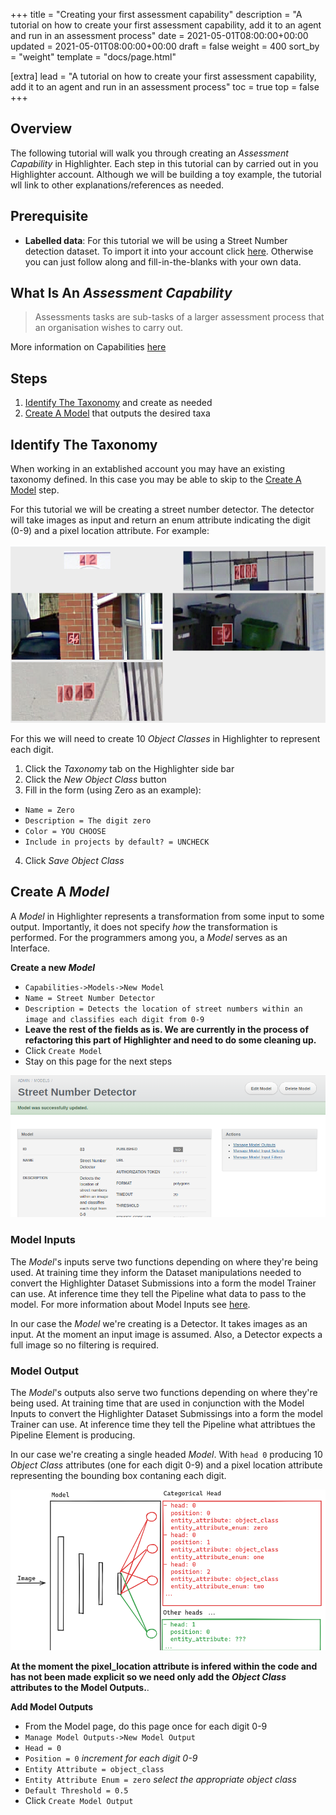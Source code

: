 +++
title = "Creating your first assessment capability"
description = "A tutorial on how to create your first assessment capability, add it to an agent and run in an assessment process"
date = 2021-05-01T08:00:00+00:00
updated = 2021-05-01T08:00:00+00:00
draft = false
weight = 400
sort_by = "weight"
template = "docs/page.html"

[extra]
lead = "A tutorial on how to create your first assessment capability, add it to an agent and run in an assessment process"
toc = true
top = false
+++

## Overview

The following tutorial will walk you through creating an *Assessment Capability* in
Highlighter. Each step in this tutorial can by carried out in you Highlighter
account. Although we will be building a toy example, the tutorial wll link to
other explanations/references as needed.

## Prerequisite

  - **Labelled data**: For this tutorial we will be using a Street Number
detection dataset. To import it into your account click [here](ToDo). Otherwise
you can just follow along and fill-in-the-blanks with your own data.

## What Is An *Assessment Capability*

> Assessments tasks are sub-tasks of a larger assessment process that an organisation wishes to carry out.

More information on Capabilities [here](../concepts/capabilities.md#assments)

## Steps

1. [Identify The Taxonomy](#identify-the-taxonomy) and create as needed
2. [Create A Model](#create-a-model) that outputs the desired taxa


## Identify The Taxonomy

When working in an extablished account you may have an existing taxonomy
defined. In this case you may be able to skip to the [Create A
Model](#create-a-model) step.

For this tutorial we will be creating a street number detector. The detector
will take images as input and return an enum attribute indicating the digit
(0-9) and a pixel location attribute. For example:

![street-number-example-data](resources/creating-your-first-capability/street-number-example-data.png)

For this we will need to create 10 *Object Classes* in Highlighter to represent each
digit. 

1. Click the *Taxonomy* tab on the Highlighter side bar
2. Click the *New Object Class* button
3. Fill in the form (using Zero as an example):
  - `Name = Zero`
  - `Description = The digit zero`
  - `Color = YOU CHOOSE`
  - `Include in projects by default? = UNCHECK`
4. Click *Save Object Class*

## Create A *Model*

A *Model* in Highlighter represents a transformation from some input to some
output. Importantly, it does not specify *how* the transformation is performed.
For the programmers among you, a *Model* serves as an Interface.

**Create a new _Model_**

  - `Capabilities->Models->New Model`
  - `Name = Street Number Detector`
  - `Description = Detects the location of street numbers within an image and classifies each digit from 0-9`
  - **Leave the rest of the fields as is. We are currently in the process of refactoring this part of Highlighter and need to do some cleaning up.**
  - Click `Create Model`
  - Stay on this page for the next steps

![model-created-page](resources/creating-your-first-capability/model-created-page.png)

### Model Inputs

The *Model*'s inputs serve two functions depending on where they're being used.
At training time they inform the Dataset manipulations needed to convert the 
Highlighter Dataset Submissions into a form the model Trainer can use. At
inference time they tell the Pipeline what data to pass to the model. For more
information about Model Inputs see [here](../concepts/model-inputs-and-outputs.md).

In our case the *Model* we're creating is a Detector. It takes images as an
input. At the moment an input image is assumed. Also, a Detector expects a full
image so no filtering is required.

### Model Output

The *Model*'s outputs also serve two functions depending on where they're being
used. At training time that are used in conjunction with the Model Inputs to
convert the Highlighter Dataset Submissings into a form the model Trainer can use.
At inference time they tell the Pipeline what attribtues the Pipeline Element
is producing.

In our case we're creating a single headed *Model*. With `head 0` producing 10
*Object Class* attributes (one for each digit 0-9) and a pixel location
attribute representing the bounding box contaning each digit.

![model-heads](resources/creating-your-first-capability/model-heads.png)

**At the moment the pixel_location attribute is infered within the code and has
not been made explicit so we need only add the *Object Class* attributes to the
Model Outputs.**.

**Add Model Outputs**

  - From the Model page, do this page once for each digit 0-9
  - `Manage Model Outputs->New Model Output`
  - `Head = 0`
  - `Position = 0`  *increment for each digit 0-9*
  - `Entity Attribute = object_class`
  - `Entity Attribute Enum = zero` *select the appropriate object class*
  - `Default Threshold = 0.5`
  - Click `Create Model Output`

